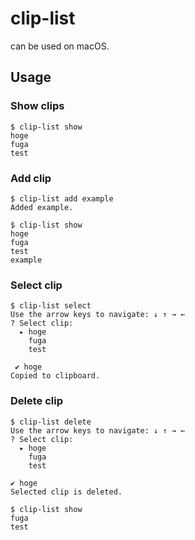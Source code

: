 # clip-list

can be used on macOS.

## Usage
### Show clips
```
$ clip-list show  
hoge
fuga
test
```
### Add clip
```
$ clip-list add example
Added example.

$ clip-list show  
hoge
fuga
test
example
```

### Select clip
```
$ clip-list select
Use the arrow keys to navigate: ↓ ↑ → ← 
? Select clip: 
  ▸ hoge
    fuga
    test
 
 ✔ hoge
Copied to clipboard.
```

### Delete clip
```
$ clip-list delete
Use the arrow keys to navigate: ↓ ↑ → ← 
? Select clip: 
  ▸ hoge
    fuga
    test

✔ hoge
Selected clip is deleted.

$ clip-list show
fuga
test
```
